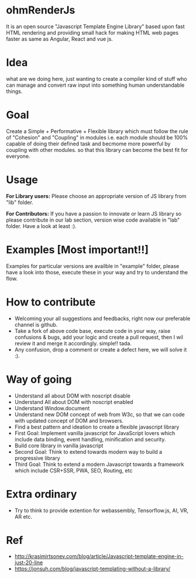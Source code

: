 # ohmRenderJs
It is an open source "Javascript Template Engine Library" based upon fast HTML rendering and providing small hack for making HTML web pages faster as same as Angular, React and vue js.  

# Idea
what are we doing here, just wanting to create a compiler kind of stuff who can manage and convert raw input into something human understandable things.

# Goal
Create a Simple + Performative + Flexible library which must follow the rule of "Cohesion" and "Coupling" in modules i.e. each module should be 100% capable of doing their defined task and becmome more powerful by coupling with other modules. so that this library can become the best fit for everyone.    

# Usage
**For Library users:** Please choose an appropriate version of JS library from "lib" folder.

**For Contributors:** If you have a passion to innovate or learn JS library so please contribute in our lab section, version wise code available in "lab" folder. Have a look at least :).

# Examples [Most important!!]
Examples for particular versions are availble in "example" folder, please have a look into those, execute these in your way and try to understand the flow.

# How to contribute
  - Welcoming your all suggestions and feedbacks, right now our preferable channel is github. 
  - Take a fork of above code base, execute code in your way, raise confusions & bugs, add your logic and create a pull request, then I wil review it and merge it accordingly. simple!! tada.
  - Any confusion, drop a comment or create a defect here, we will solve it :).

# Way of going
  - Understand all about DOM with noscript disable
  - Understand All about DOM with noscript enabled
  - Understand Window.document
  - Understand new DOM concept of web from W3c, so that we can code with updated concept of DOM and browsers.
  - Find a best pattern and ideation to create a flexible javascript library
  - First Goal: Implement vanilla javascript for JavaScript lovers which include data binding, event handling, minification and security. 
  - Build core library in vanilla javascript
  - Second Goal: Think to extend towards modern way to build a progressive library 
  - Third Goal: Think to extend a modern Javascript towards a framework which include CSR+SSR, PWA, SEO, Routing, etc

# Extra ordinary
  - Try to think to provide extention for webassembly, Tensorflow.js, AI, VR, AR etc.     
  
# Ref
- http://krasimirtsonev.com/blog/article/Javascript-template-engine-in-just-20-line
- https://jonsuh.com/blog/javascript-templating-without-a-library/
